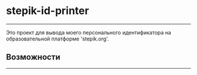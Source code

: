 # stepik-id-printer

***

Это проект для вывода моего персонального идентификатора на образовательной платформе 'stepik.org'.

## Возможности

***


